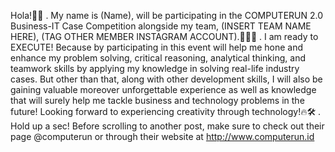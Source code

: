Hola!👋🏻
.
My name is (Name), will be participating in the COMPUTERUN 2.0 Business-IT Case Competition alongside my team, (INSERT TEAM NAME HERE), (TAG OTHER MEMBER INSTAGRAM ACCOUNT).👨🏻‍💻
.
I am ready to EXECUTE! Because by participating in this event will help me hone and enhance my problem solving, critical reasoning, analytical thinking, and teamwork skills by applying my knowledge in solving real-life industry cases. But other than that, along with other development skills, I will also be gaining valuable moreover unforgettable experience as well as knowledge that will surely help me tackle business and technology problems in the future! Looking forward to experiencing creativity through technology!🔥🛠️
.
Hold up a sec! Before scrolling to another post, make sure to check out their page @computerun or through their website at http://www.computerun.id